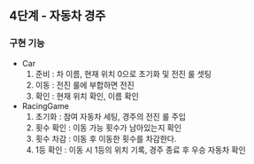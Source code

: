 ## 4단계 - 자동차 경주
### 구현 기능
 - Car
   1. 준비 : 차 이름, 현재 위치 0으로 초기화 및 전진 룰 셋팅 
   2. 이동 : 전진 룰에 부합하면 전진
   3. 확인 : 현재 위치 확인, 이름 확인
 - RacingGame
   1. 초기화 : 참여 자동차 세팅, 경주의 전진 룰 주입
   2. 횟수 확인 : 이동 가능 횟수가 남아있는지 확인
   3. 횟수 차감 : 이동 후 이동한 횟수를 차감한다.
   4. 1등 확인 : 이동 시 1등의 위치 기록, 경주 종료 후 우승 자동차 확인
